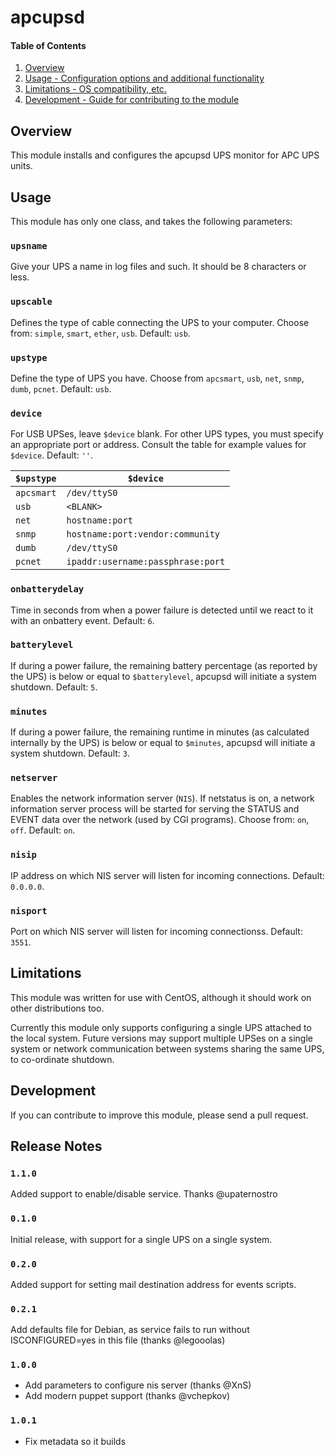 # apcupsd

#### Table of Contents

1. [Overview](#overview)
2. [Usage - Configuration options and additional functionality](#usage)
3. [Limitations - OS compatibility, etc.](#limitations)
4. [Development - Guide for contributing to the module](#development)

## Overview

This module installs and configures the apcupsd UPS monitor for APC UPS units.

## Usage

This module has only one class, and takes the following parameters:

### `upsname`

Give your UPS a name in log files and such. It should be 8 characters or less.

### `upscable`

Defines the type of cable connecting the UPS to your computer. Choose from:
`simple`, `smart`, `ether`, `usb`. Default: `usb`.

### `upstype`

Define the type of UPS you have. Choose from `apcsmart`, `usb`, `net`, `snmp`,
`dumb`, `pcnet`. Default: `usb`.

### `device`

For USB UPSes, leave `$device` blank. For other UPS types, you must specify an
appropriate port or address. Consult the table for example values for `$device`.
Default: `''`.

`$upstype` | `$device`
-----------|-----------
`apcsmart` | `/dev/ttyS0`
`usb`      | `<BLANK>`
`net`      | `hostname:port`
`snmp`     | `hostname:port:vendor:community`
`dumb`     | `/dev/ttyS0`
`pcnet`    | `ipaddr:username:passphrase:port`

### `onbatterydelay`

Time in seconds from when a power failure is detected until we react to it with
an onbattery event. Default: `6`.

### `batterylevel`

If during a power failure, the remaining battery percentage (as reported by the
UPS) is below or equal to `$batterylevel`, apcupsd will initiate a system shutdown.
Default: `5`.

### `minutes`

If during a power failure, the remaining runtime in minutes (as calculated
internally by the UPS) is below or equal to `$minutes`, apcupsd will initiate a
system shutdown. Default: `3`.

### `netserver`

Enables the network information server (`NIS`). If netstatus is on, a network information
server process will be started for serving the STATUS and EVENT data over the
network (used by CGI programs). Choose from: `on`, `off`. Default: `on`.

### `nisip`

IP address on which NIS server will listen for incoming connections. Default: `0.0.0.0`.

### `nisport`

Port on which NIS server will listen for incoming connectionss. Default: `3551`.

## Limitations

This module was written for use with CentOS, although it should work on other
distributions too.

Currently this module only supports configuring a single UPS attached to the
local system. Future versions may support multiple UPSes on a single system or
network communication between systems sharing the same UPS, to co-ordinate
shutdown.

## Development

If you can contribute to improve this module, please send a pull request.

## Release Notes

### `1.1.0`

Added support to enable/disable service. Thanks @upaternostro

### `0.1.0`

Initial release, with support for a single UPS on a single system.

### `0.2.0`

Added support for setting mail destination address for events scripts.

### `0.2.1`

Add defaults file for Debian, as service fails to run without ISCONFIGURED=yes in this file (thanks @legooolas)

### `1.0.0`

* Add parameters to configure nis server (thanks @XnS)
* Add modern puppet support (thanks @vchepkov)

### `1.0.1`

* Fix metadata so it builds
